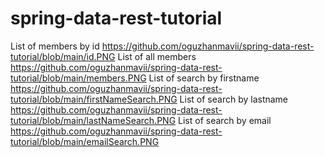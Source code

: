 # spring-data-rest-tutorial
List of members by id
https://github.com/oguzhanmavii/spring-data-rest-tutorial/blob/main/id.PNG
List of all members 
https://github.com/oguzhanmavii/spring-data-rest-tutorial/blob/main/members.PNG
List of search by firstname
https://github.com/oguzhanmavii/spring-data-rest-tutorial/blob/main/firstNameSearch.PNG
List of search by lastname
https://github.com/oguzhanmavii/spring-data-rest-tutorial/blob/main/lastNameSearch.PNG
List of search by email
https://github.com/oguzhanmavii/spring-data-rest-tutorial/blob/main/emailSearch.PNG
